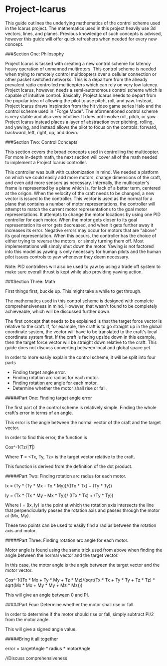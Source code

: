 # Project-Icarus

This guide outlines the underlying mathematics of the control scheme used in the Icarus project. The mathematics used in this project heavily use 3d vectors, lines, and planes. Previous knowledge of such concepts is advised, however this guide will offer quick refreshers when needed for every new concept. 

###Section One: Philosophy

Project Icarus is tasked with creating a new control scheme for latency heavy operation of unmanned multirotors. This control scheme is needed when trying to remotely control multicopters over a cellular connection or other packet switched networks. This is a departure from the already prevalent radio controlled multicopters which can rely on very low latency. Project Icarus, however, needs a semi-autonomous control scheme which is capable of intuitive control. Basically, Project Icarus needs to depart from the popular idea of allowing the pilot to use pitch, roll, and yaw. Instead, Project Icarus draws inspiration from the hit video game series Halo and the control scheme used in "Forge Mode". The aformentioned control scheme is very stable and also very intuitive. It does not involve roll, pitch, or yaw. Project Icarus instead places a layer of abstraction over pitching, rolling, and yawing, and instead allows the pilot to focus on the controls: forward, backward, left, right, up, and down. 



###Section Two: Control Concepts

This section covers the broad concepts used in controlling the multicopter. For more in-depth math, the next section will cover all of the math needed to implement a Project Icarus controller. 

This controller was built with customization in mind. We needed a platform on which we could easily add more motors, change dimensions of the craft, and even add more sensors as necessary. Internally, the multicopter's frame is represented by a plane which is, for lack of a better term, centered at the origon. When the velocity of the craft needs to be changed, a new vector is issued to the controller. This vector is used as the normal for a plane that contains a number of motor representations, the controller will attempt to match the current motor representations to the goal motor representations. It attempts to change the motor locations by using one PID controller for each motor. When the motor gets closer to its goal representation its error gets decreased, and when it gets further away it increases its error. Negative errors may occur for motors that are "above" its goal representation. When this occurs, the controller has the choice of either trying to reverse the motors, or simply turning them off. Most implementations will simply shut down the motor. Yawing is not factored into this model as yawing is only necessary for human pilots and the human pilot issues controls to yaw whenever they deem necessary. 

Note: PID controllers will also be used to yaw by using a trade off system to make sure overall thrust is kept while also providing yawing action. 


###Section Three: Math

First things first, buckle up. This might take a while to get through. 

The mathematics used in this control scheme is designed with complete comprehensiveness in mind. However, that wasn't found to be completely achieveable, which will be discussed further down. 

The first concept that needs to be explained is that the target force vector is relative to the craft. If, for example, the craft is to go straight up in the global coordinate system, the vector will have to be translated to the craft's local coordinate system first. If the craft is facing upside down in this example, then the target force vector will be straight down relative to the craft. This guide does not discuss converting between local and global space yet.

In order to more easily explain the control scheme, it will be split into four parts
* Finding target angle error.
* Finding rotation arc radius for each motor.
* Finding rotation arc angle for each motor.
* Determine whether the motor shall rise or fall.

#####Part One: Finding target angle error

The first part of the control scheme is relatively simple. Finding the whole craft's error in terms of an angle. 

This error is the angle between the normal vector of the craft and the target vector. 

In order to find this error, the function is 

Cos^-1(Tz/|***T***|)

Where ***T*** = \<Tx, Ty, Tz\> is the target vector relative to the craft.

This function is derived from the definition of the dot product. 

#####Part Two: Finding rotation arc radius for each motor.

Ix = (Ty * (Ty * Mx - Tx * My))/((Tx * Tx) + (Ty * Ty))

Iy = (Tx * (Tx * My - Mx * Ty))/ ((Tx * Tx) + (Ty * Ty))

Where I = (Ix, Iy) is the point at which the rotation axis intersects the line that perpendicularly passes the rotation axis and passes through the motor at (Mx, My).

These two points can be used to easily find a radius between the rotation axis and motor. 

#####Part Three: Finding rotation arc angle for each motor.

Motor angle is found using the same trick used from above when finding the angle between the normal vector and the target vector. 

In this case, the motor angle is the angle between the target vector and the motor vector. 

Cos^-1((Tx * Mx + Ty * My + Tz * Mz)/(sqrt(Tx * Tx + Ty * Ty + Tz * Tz) * sqrt(Mx * Mx + My * My + Mz * Mz)))

This will give an angle between 0 and PI. 

#####Part Four: Determine whether the motor shall rise or fall.

In order to determine if the motor should rise or fall, simply subtract PI/2 from the motor angle. 

This will give a signed angle value. 

#####Bring it all together

error = targetAngle * radius * motorAngle

//Discuss comprehensiveness
